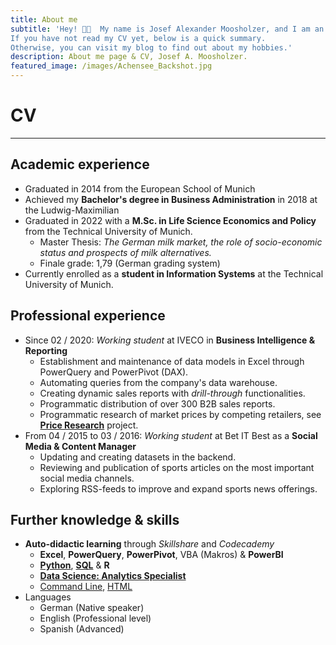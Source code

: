 ```yaml
---
title: About me
subtitle: 'Hey! 👋🏼  My name is Josef Alexander Moosholzer, and I am an aspiring Data Analyst.  
If you have not read my CV yet, below is a quick summary.  
Otherwise, you can visit my blog to find out about my hobbies.'
description: About me page & CV, Josef A. Moosholzer.
featured_image: /images/Achensee_Backshot.jpg
---
```


# CV

---

## Academic experience
- Graduated in 2014 from the European School of Munich
- Achieved my **Bachelor's degree in Business Administration** in 2018 at the Ludwig-Maximilian
- Graduated in 2022 with a **M.Sc. in Life Science Economics and Policy** from the Technical University of Munich.
  - Master Thesis: *The German milk market, the role of socio-economic status and prospects of milk alternatives.*
  - Finale grade: 1,79 (German grading system)
- Currently enrolled as a **student in Information Systems** at the Technical University of Munich.

## Professional experience
- Since 02 / 2020: *Working student* at IVECO in **Business Intelligence & Reporting**
  - Establishment and maintenance of data models in Excel through PowerQuery and PowerPivot (DAX).
  - Automating queries from the company's data warehouse.
  - Creating dynamic sales reports with *drill-through* functionalities.
  - Programmatic distribution of over 300 B2B sales reports.
  - Programmatic research of market prices by competing retailers, see [**Price Research**](/project/Price-research-e4545de4-2562-4c39-a1c3-3a0b212285e5) project.
- From 04 / 2015 to 03 / 2016: *Working student* at Bet IT Best as a **Social Media & Content Manager**
  - Updating and creating datasets in the backend.
  - Reviewing and publication of sports articles on the most important social media channels.
  - Exploring RSS-feeds to improve and expand sports news offerings.

## Further knowledge & skills
- **Auto-didactic learning** through *Skillshare* and *Codecademy*
  - **Excel**, **PowerQuery**, **PowerPivot**, VBA (Makros) & **PowerBI**
  - [**Python**](https://www.codecademy.com/profiles/Josef.Moosholzer/certificates/18580789eaba28f09e116f4fc2acec44), [**SQL**](https://www.codecademy.com/profiles/Josef.Moosholzer/certificates/5cafb2d937090210d7df3652) & **R**
  - [**Data Science: Analytics Specialist**](https://www.codecademy.com/profiles/Josef.Moosholzer/certificates/5ff882c953c2ed000e17bf1d)
  - [Command Line](https://www.codecademy.com/profiles/Josef.Moosholzer/certificates/c87ba0541f8be78bc2f4ba1128233f6f), [HTML](https://www.codecademy.com/profiles/Josef.Moosholzer/certificates/9eb0741e5ebef1f9f58a53bfac67d3a7)
- Languages
  - German (Native speaker)
  - English (Professional level)
  - Spanish (Advanced)